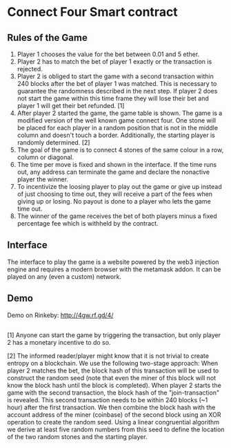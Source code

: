 # Connect Four Smart contract

## Rules of the Game

1. Player 1 chooses the value for the bet between 0.01 and 5 ether.
2. Player 2 has to match the bet of player 1 exactly or the transaction is rejected.
3. Player 2 is obliged to start the game with a second transaction within 240 blocks after the bet of player 1 was matched. This is necessary to guarantee the randomness described in the next step. If player 2 does not start the game within this time frame they will lose their bet and player 1 will get their bet refunded. [1]
4. After player 2 started the game, the game table is shown. The game is a modified version of the well known game connect four. One stone will be placed for each player in a random position that is not in the middle column and doesn't touch a border. Additionally, the starting player is randomly determined. [2]
5. The goal of the game is to connect 4 stones of the same colour in a row, column or diagonal. 
6. The time per move is fixed and shown in the interface. If the time runs out, any address can terminate the game and declare the nonactive player the winner.
7. To incentivize the loosing player to play out the game or give up instead of just choosing to time out, they will receive a part of the fees when giving up or losing. No payout is done to a player who lets the game time out.
8. The winner of the game receives the bet of both players minus a fixed percentage fee which is withheld by the contract.



## Interface

The interface to play the game is a website powered by the web3 injection engine and requires a modern browser with the metamask addon. It can be played on any (even a custom) network.

## Demo

Demo on Rinkeby: http://4gw.rf.gd/4/

## 

[1] Anyone can start the game by triggering the transaction, but only player 2 has a monetary incentive to do so.

[2] The informed reader/player might know that it is not trivial to create entropy on a blockchain. We use the following two-stage approach: When player 2 matches the bet, the block hash of this transaction will be used to construct the random seed (note that even the miner of this block will not know the block hash until the block is completed). When player 2 starts the game with the second transaction, the block hash of the "join-transaction" is revealed. This second transaction needs to be within 240 blocks (~1 hour) after the first transaction. We then combine the block hash with the account address of the miner (coinbase) of the second block using an XOR operation to create the random seed. Using a linear congruential algorithm we derive at least five random numbers from this seed to define the location of the two random stones and the starting player.
